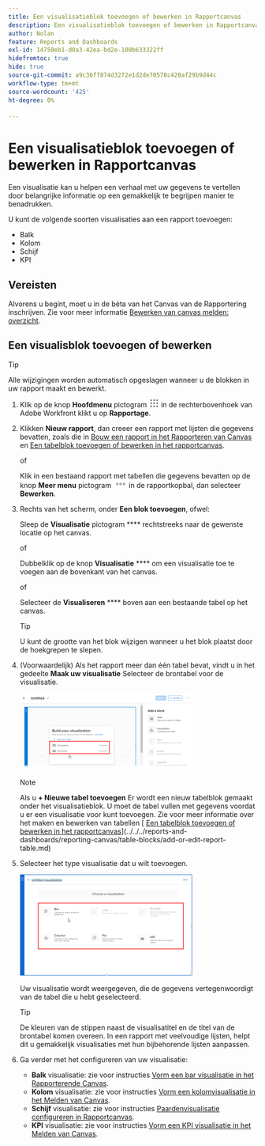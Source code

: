 ```yaml
---
title: Een visualisatieblok toevoegen of bewerken in Rapportcanvas
description: Een visualisatieblok toevoegen of bewerken in Rapportcanvas
author: Nolan
feature: Reports and Dashboards
exl-id: 14750eb1-d0a3-42ea-bd2e-100b633322ff
hidefromtoc: true
hide: true
source-git-commit: a9c36ff874d3272e1d2de70578c420af29b9d44c
workflow-type: tm+mt
source-wordcount: '425'
ht-degree: 0%

---
```



# Een visualisatieblok toevoegen of bewerken in Rapportcanvas

Een visualisatie kan u helpen een verhaal met uw gegevens te vertellen door belangrijke informatie op een gemakkelijk te begrijpen manier te benadrukken.

U kunt de volgende soorten visualisaties aan een rapport toevoegen:

* Balk
* Kolom
* Schijf
* KPI

## Vereisten

Alvorens u begint, moet u in de bèta van het Canvas van de Rapportering inschrijven. Zie voor meer informatie [Bewerken van canvas melden: overzicht](/help/quicksilver/product-announcements/betas/canvas-dashboards-beta/reporting-canvas-beta-overview.md).

## Een visualisblok toevoegen of bewerken

>[!TIP]
>
>Alle wijzigingen worden automatisch opgeslagen wanneer u de blokken in uw rapport maakt en bewerkt.

1. Klik op de knop **Hoofdmenu** pictogram ![](assets/main-menu-icon.png) in de rechterbovenhoek van Adobe Workfront klikt u op **Rapportage**.
1. Klikken **Nieuw rapport**, dan creeer een rapport met lijsten die gegevens bevatten, zoals die in [Bouw een rapport in het Rapporteren van Canvas](../../../reports-and-dashboards/reporting-canvas/manage-reports/build-report.md) en [Een tabelblok toevoegen of bewerken in het rapportcanvas](../../../reports-and-dashboards/reporting-canvas/table-blocks/add-or-edit-report-table.md).

   of

   Klik in een bestaand rapport met tabellen die gegevens bevatten op de knop **Meer menu** pictogram ![](assets/more-icon.png) in de rapportkopbal, dan selecteer **Bewerken**.

1. Rechts van het scherm, onder **Een blok toevoegen**, ofwel:

   Sleep de **Visualisatie** pictogram **** rechtstreeks naar de gewenste locatie op het canvas.

   of

   Dubbelklik op de knop **Visualisatie** **** om een visualisatie toe te voegen aan de bovenkant van het canvas.

   of

   Selecteer de **Visualiseren** **** boven aan een bestaande tabel op het canvas.

   >[!TIP]
   >
   >U kunt de grootte van het blok wijzigen wanneer u het blok plaatst door de hoekgrepen te slepen.

1. (Voorwaardelijk) Als het rapport meer dan één tabel bevat, vindt u in het gedeelte **Maak uw visualisatie** Selecteer de brontabel voor de visualisatie.

   ![](assets/select-table-on-vis-350x155.png)

   >[!NOTE]
   >
   >Als u **+ Nieuwe tabel toevoegen** Er wordt een nieuw tabelblok gemaakt onder het visualisatieblok. U moet de tabel vullen met gegevens voordat u er een visualisatie voor kunt toevoegen. Zie voor meer informatie over het maken en bewerken van tabellen [ [Een tabelblok toevoegen of bewerken in het rapportcanvas](../../../reports-and-dashboards/reporting-canvas/table-blocks/add-or-edit-report-table.md)](../../../reports-and-dashboards/reporting-canvas/table-blocks/add-or-edit-report-table.md)

1. Selecteer het type visualisatie dat u wilt toevoegen.

   ![](assets/select-vis-type-350x205.png)

   Uw visualisatie wordt weergegeven, die de gegevens vertegenwoordigt van de tabel die u hebt geselecteerd.

   >[!TIP]
   >
   >De kleuren van de stippen naast de visualisatitel en de titel van de brontabel komen overeen. In een rapport met veelvoudige lijsten, helpt dit u gemakkelijk visualisaties met hun bijbehorende lijsten aanpassen.

1. Ga verder met het configureren van uw visualisatie:

   * **Balk** visualisatie: zie voor instructies [Vorm een bar visualisatie in het Rapporterende Canvas](../../../reports-and-dashboards/reporting-canvas/visualization-blocks/configure-bar-visualization.md#bar).
   * **Kolom** visualisatie: zie voor instructies [Vorm een kolomvisualisatie in het Melden van Canvas](../../../reports-and-dashboards/reporting-canvas/visualization-blocks/configure-column-visualization.md).
   * **Schijf** visualisatie: zie voor instructies [Paardenvisualisatie configureren in Rapportcanvas](../../../reports-and-dashboards/reporting-canvas/visualization-blocks/configure-pie-visualization.md).
   * **KPI** visualisatie: zie voor instructies [Vorm een KPI visualisatie in het Melden van Canvas](../../../reports-and-dashboards/reporting-canvas/visualization-blocks/configure-kpi-visualization.md).
